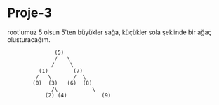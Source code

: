 # Proje-3
root'umuz 5 olsun  5'ten büyükler sağa, küçükler sola şeklinde bir ağaç oluşturacağım.

                   (5)
                   /   \
                  /     \
              (1)        (7)
             /   \       /  \
            (0)  (3)   (6)  (8)
                  /\           \
                (2) (4)           (9)
               
